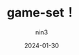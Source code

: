 ---
title: game-set！
pubDate: '2024 年 1 月 30 日'
date: 2024-01-30
description: 在这个测试页面你可以看到游戏内容!
author: nin3
readingtime: 10
tags: 
  - 游戏测试
cover: https://bu.dusays.com/2023/12/26/658a9399299da.png
themecolor: yellow
views: 2024
cate:
  name: 游戏
  title: 游戏有时
  subtitle: Gamer
---